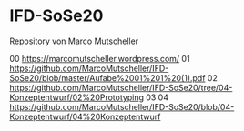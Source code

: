# IFD-SoSe20 
Repository von Marco Mutscheller

 00 https://marcomutscheller.wordpress.com/
 01 https://github.com/MarcoMutscheller/IFD-SoSe20/blob/master/Aufabe%2001%201%20(1).pdf
 02 https://github.com/MarcoMutscheller/IFD-SoSe20/tree/04-Konzeptentwurf/02%20Prototyping
 03
 04 https://github.com/MarcoMutscheller/IFD-SoSe20/blob/04-Konzeptentwurf/04%20Konzeptentwurf
